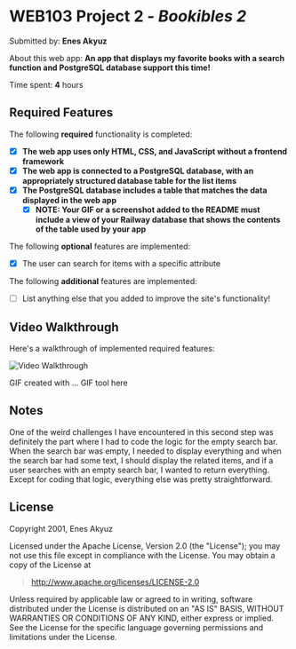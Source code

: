 # WEB103 Project 2 - *Bookibles 2*

Submitted by: **Enes Akyuz**

About this web app: **An app that displays my favorite books with a search function and PostgreSQL database support this time!**

Time spent: **4** hours

## Required Features

The following **required** functionality is completed:

<!-- Make sure to check off completed functionality below -->

- [X] **The web app uses only HTML, CSS, and JavaScript without a frontend framework**
- [X] **The web app is connected to a PostgreSQL database, with an appropriately structured database table for the list items**
- [X] **The PostgreSQL database includes a table that matches the data displayed in the web app**
  - [X] **NOTE: Your GIF or a screenshot added to the README must include a view of your Railway database that shows the contents of the table used by your app**

The following **optional** features are implemented:

- [X] The user can search for items with a specific attribute

The following **additional** features are implemented:

- [ ] List anything else that you added to improve the site's functionality!

## Video Walkthrough

Here's a walkthrough of implemented required features:

<img src='http://i.imgur.com/link/to/your/gif/file.gif' title='Video Walkthrough' width='' alt='Video Walkthrough' />

<!-- Replace this with whatever GIF tool you used! -->

GIF created with ...  GIF tool here

<!-- Recommended tools:
[Kap](https://getkap.co/) for macOS
[ScreenToGif](https://www.screentogif.com/) for Windows
[peek](https://github.com/phw/peek) for Linux. -->

## Notes

One of the weird challenges I have encountered in this second step was definitely the part where I had to code the logic for the empty search bar. When the search bar was empty, I needed to display everything and when the search bar had some text, I should display the related items, and if a user searches with an empty search bar, I wanted to return everything. Except for coding that logic, everything else was pretty straightforward.

## License

Copyright 2001, Enes Akyuz

Licensed under the Apache License, Version 2.0 (the "License"); you may not use this file except in compliance with the License. You may obtain a copy of the License at

> http://www.apache.org/licenses/LICENSE-2.0

Unless required by applicable law or agreed to in writing, software distributed under the License is distributed on an "AS IS" BASIS, WITHOUT WARRANTIES OR CONDITIONS OF ANY KIND, either express or implied. See the License for the specific language governing permissions and limitations under the License.
